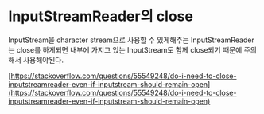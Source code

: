 # InputStreamReader의 close

InputStream을 character stream으로 사용할 수 있게해주는 InputStreamReader는 close를 하게되면 내부에 가지고 있는 InputStream도 함께 close되기 때문에 주의해서 사용해야된다.

[https://stackoverflow.com/questions/55549248/do-i-need-to-close-inputstreamreader-even-if-inputstream-should-remain-open](https://stackoverflow.com/questions/55549248/do-i-need-to-close-inputstreamreader-even-if-inputstream-should-remain-open)